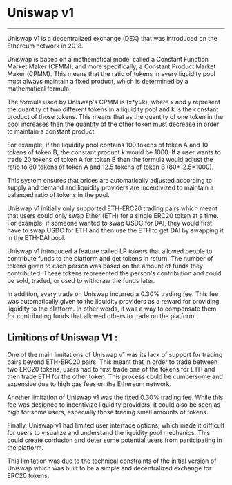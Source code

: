 # Uniswap v1

<hr>

Uniswap v1 is a decentralized exchange (DEX) that was introduced on the Ethereum network in 2018.

Uniswap is based on a mathematical model called a Constant Function Market Maker (CFMM), and more specifically, a Constant Product Market Maker (CPMM). This means that the ratio of tokens in every liquidity pool must always maintain a fixed product, which is determined by a mathematical formula.

The formula used by Uniswap's CPMM is (x*y=k), where x and y represent the quantity of two different tokens in a liquidity pool and k is the constant product of those tokens. This means that as the quantity of one token in the pool increases then the quantity of the other token must decrease in order to maintain a constant product.

For example, if the liquidity pool contains 100 tokens of token A and 10 tokens of token B, the constant product k would be 1000. If a user wants to trade 20 tokens of token A for token B then the formula would adjust the ratio to 80 tokens of token A and 12.5 tokens of token B (80*12.5=1000).

This system ensures that prices are automatically adjusted according to supply and demand and liquidity providers are incentivized to maintain a balanced ratio of tokens in the pool.

Uniswap v1 initially only supported ETH-ERC20 trading pairs which meant that users could only swap Ether (ETH) for a single ERC20 token at a time. For example, if someone wanted to swap USDC for DAI, they would first have to swap USDC for ETH and then use the ETH to get DAI by swapping it in the ETH-DAI pool.

Uniswap v1 introduced a feature called LP tokens that allowed people to contribute funds to the platform and get tokens in return. The number of tokens given to each person was based on the amount of funds they contributed. These tokens represented the person's contribution and could be sold, traded, or used to withdraw the funds later.

In addition, every trade on Uniswap incurred a 0.30% trading fee. This fee was automatically given to the liquidity providers as a reward for providing liquidity to the platform. In other words, it was a way to compensate them for contributing funds that allowed others to trade on the platform.

## Limitions of Uniswap V1 :

One of the main limitations of Uniswap v1 was its lack of support for trading pairs beyond ETH-ERC20 pairs. This meant that in order to trade between two ERC20 tokens, users had to first trade one of the tokens for ETH and then trade ETH for the other token. This process could be cumbersome and expensive due to high gas fees on the Ethereum network.

Another limitation of Uniswap v1 was the fixed 0.30% trading fee. While this fee was designed to incentivize liquidity providers, it could also be seen as high for some users, especially those trading small amounts of tokens.

Finally, Uniswap v1 had limited user interface options, which made it difficult for users to visualize and understand the liquidity pool mechanics. This could create confusion and deter some potential users from participating in the platform.

This limitation was due to the technical constraints of the initial version of Uniswap which was built to be a simple and decentralized exchange for ERC20 tokens.
